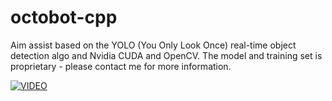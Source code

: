 # octobot-cpp
Aim assist based on the YOLO (You Only Look Once) real-time object detection algo and Nvidia CUDA and OpenCV. The model and training set is proprietary - please contact me for more information.

[![VIDEO](https://i3.ytimg.com/vi/Opgr3bG2NzE/maxresdefault.jpg)](https://youtu.be/Opgr3bG2NzE)


